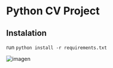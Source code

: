 # Python CV Project

## Instalation

run `python install -r requirements.txt`

![imagen](https://user-images.githubusercontent.com/81051999/189371520-6163e7c5-161c-4656-a621-20cc1edcff0d.png)
